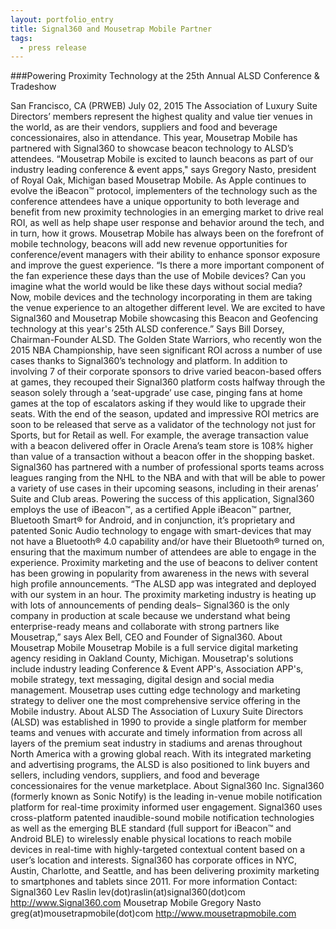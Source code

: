 ```yaml
---
layout: portfolio_entry
title: Signal360 and Mousetrap Mobile Partner
tags:
  - press release
---
```


###Powering Proximity Technology at the 25th Annual ALSD Conference & Tradeshow

San Francisco, CA (PRWEB) July 02, 2015
The Association of Luxury Suite Directors’ members represent the highest quality and value tier venues in the world, as are their vendors, suppliers and food and beverage concessionaires, also in attendance. This year, Mousetrap Mobile has partnered with Signal360 to showcase beacon technology to ALSD’s attendees. “Mousetrap Mobile is excited to launch beacons as part of our industry leading conference & event apps," says Gregory Nasto, president of Royal Oak, Michigan based Mousetrap Mobile. As Apple continues to evolve the iBeacon™ protocol, implementers of the technology such as the conference attendees have a unique opportunity to both leverage and benefit from new proximity technologies in an emerging market to drive real ROI, as well as help shape user response and behavior around the tech, and in turn, how it grows. Mousetrap Mobile has always been on the forefront of mobile technology, beacons will add new revenue opportunities for conference/event managers with their ability to enhance sponsor exposure and improve the guest experience.
“Is there a more important component of the fan experience these days than the use of Mobile devices? Can you imagine what the world would be like these days without social media? Now, mobile devices and the technology incorporating in them are taking the venue experience to an altogether different level. We are excited to have Signal360 and Mousetrap Mobile showcasing this Beacon and Geofencing technology at this year's 25th ALSD conference.” Says Bill Dorsey, Chairman-Founder ALSD.
The Golden State Warriors, who recently won the 2015 NBA Championship, have seen significant ROI across a number of use cases thanks to Signal360’s technology and platform. In addition to involving 7 of their corporate sponsors to drive varied beacon-based offers at games, they recouped their Signal360 platform costs halfway through the season solely through a ‘seat-upgrade’ use case, pinging fans at home games at the top of escalators asking if they would like to upgrade their seats. With the end of the season, updated and impressive ROI metrics are soon to be released that serve as a validator of the technology not just for Sports, but for Retail as well. For example, the average transaction value with a beacon delivered offer in Oracle Arena’s team store is 108% higher than value of a transaction without a beacon offer in the shopping basket. Signal360 has partnered with a number of professional sports teams across leagues ranging from the NHL to the NBA and with that will be able to power a variety of use cases in their upcoming seasons, including in their arenas’ Suite and Club areas. Powering the success of this application, Signal360 employs the use of iBeacon™, as a certified Apple iBeacon™ partner, Bluetooth Smart® for Android, and in conjunction, it’s proprietary and patented Sonic Audio technology to engage with smart-devices that may not have a Bluetooth® 4.0 capability and/or have their Bluetooth® turned on, ensuring that the maximum number of attendees are able to engage in the experience.
Proximity marketing and the use of beacons to deliver content has been growing in popularity from awareness in the news with several high profile announcements. “The ALSD app was integrated and deployed with our system in an hour. The proximity marketing industry is heating up with lots of announcements of pending deals– Signal360 is the only company in production at scale because we understand what being enterprise-ready means and collaborate with strong partners like Mousetrap,” says Alex Bell, CEO and Founder of Signal360.
About Mousetrap Mobile
Mousetrap Mobile is a full service digital marketing agency residing in Oakland County, Michigan. Mousetrap's solutions include industry leading Conference & Event APP's, Association APP's, mobile strategy, text messaging, digital design and social media management. Mousetrap uses cutting edge technology and marketing strategy to deliver one the most comprehensive service offering in the Mobile industry.
About ALSD
The Association of Luxury Suite Directors (ALSD) was established in 1990 to provide a single platform for member teams and venues with accurate and timely information from across all layers of the premium seat industry in stadiums and arenas throughout North America with a growing global reach. With its integrated marketing and advertising programs, the ALSD is also positioned to link buyers and sellers, including vendors, suppliers, and food and beverage concessionaires for the venue marketplace.
About Signal360 Inc.
Signal360 (formerly known as Sonic Notify) is the leading in-venue mobile notification platform for real-time proximity informed user engagement. Signal360 uses cross-platform patented inaudible-sound mobile notification technologies as well as the emerging BLE standard (full support for iBeacon™ and Android BLE) to wirelessly enable physical locations to reach mobile devices in real-time with highly-targeted contextual content based on a user’s location and interests. Signal360 has corporate offices in NYC, Austin, Charlotte, and Seattle, and has been delivering proximity marketing to smartphones and tablets since 2011.
For more information Contact:
Signal360
Lev Raslin
lev(dot)raslin(at)signal360(dot)com
http://www.Signal360.com
Mousetrap Mobile
Gregory Nasto
greg(at)mousetrapmobile(dot)com
http://www.mousetrapmobile.com
